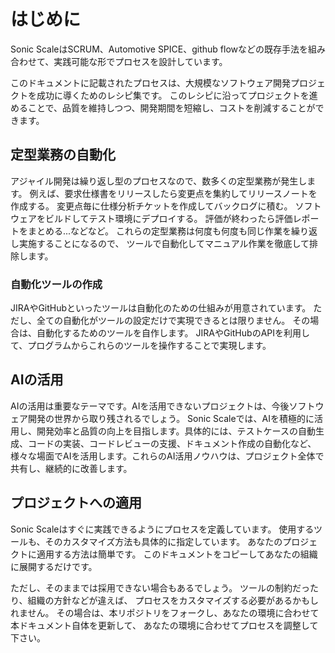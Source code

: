 # はじめに

Sonic ScaleはSCRUM、Automotive SPICE、github flowなどの既存手法を組み合わせて、実践可能な形でプロセスを設計しています。

このドキュメントに記載されたプロセスは、大規模なソフトウェア開発プロジェクトを成功に導くためのレシピ集です。
このレシピに沿ってプロジェクトを進めることで、品質を維持しつつ、開発期間を短縮し、コストを削減することができます。

## 定型業務の自動化

アジャイル開発は繰り返し型のプロセスなので、数多くの定型業務が発生します。
例えば、要求仕様書をリリースしたら変更点を集約してリリースノートを作成する。
変更点毎に仕様分析チケットを作成してバックログに積む。
ソフトウェアをビルドしてテスト環境にデプロイする。
評価が終わったら評価レポートをまとめる...などなど。
これらの定型業務は何度も何度も同じ作業を繰り返し実施することになるので、
ツールで自動化してマニュアル作業を徹底して排除します。

### 自動化ツールの作成

JIRAやGitHubといったツールは自動化のための仕組みが用意されています。
ただし、全ての自動化がツールの設定だけで実現できるとは限りません。
その場合は、自動化するためのツールを自作します。
JIRAやGitHubのAPIを利用して、プログラムからこれらのツールを操作することで実現します。

## AIの活用

AIの活用は重要なテーマです。AIを活用できないプロジェクトは、今後ソフトウェア開発の世界から取り残されるでしょう。
Sonic Scaleでは、AIを積極的に活用し、開発効率と品質の向上を目指します。具体的には、テストケースの自動生成、コードの実装、コードレビューの支援、ドキュメント作成の自動化など、様々な場面でAIを活用します。これらのAI活用ノウハウは、プロジェクト全体で共有し、継続的に改善します。

## プロジェクトへの適用

Sonic Scaleはすぐに実践できるようにプロセスを定義しています。
使用するツールも、そのカスタマイズ方法も具体的に指定しています。
あなたのプロジェクトに適用する方法は簡単です。
このドキュメントをコピーしてあなたの組織に展開するだけです。

ただし、そのままでは採用できない場合もあるでしょう。
ツールの制約だったり、組織の方針などが違えば、
プロセスをカスタマイズする必要があるかもしれません。
その場合は、本リポジトリをフォークし、あなたの環境に合わせて本ドキュメント自体を更新して、
あなたの環境に合わせてプロセスを調整して下さい。